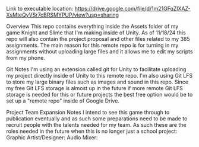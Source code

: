 Link to executable location: https://drive.google.com/file/d/1m21GFqZlXAZ-XsMteQyVSr7cBRSMYPUP/view?usp=sharing

Overview
This repo contains everything inside the Assets folder of my game Knight and Slime that I'm making inside of Unity. 
As of 11/18/24 this repo will also contain the project proposal and other files related to my 385 assignments.
The main reason for this remote repo is for turning in my assignments without uploading large files and it allows me to edit my scripts from my phone.

Git Notes
I'm using an extension called git for Unity to facilitate uploading my project directly inside of Unity to this remote repo.
I'm also using Git LFS to store my large binary files such as images and sound in this repo. 
Since my free Git LFS storage is almost up in the future if more remote Git LFS storage is needed for this or future projects the best free option would be to set up a "remote repo" inside of Google Drive.

Project Team Expansion Notes
I intend to see this game through to publication eventually and as such some preparations need to be made to recruit people with the talents needed for my team.
As such these are the roles needed in the future when this is no longer just a school project:
Graphic Artist/Designer: 
Audio Mixer:
